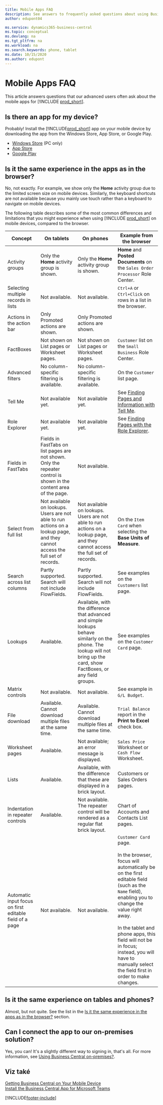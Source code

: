 ```yaml
---
title: Mobile Apps FAQ
description: See answers to frequently asked questions about using Business Central on your phone or tablet.
author: edupont04

ms.service: dynamics365-business-central
ms.topic: conceptual
ms.devlang: na
ms.tgt_pltfrm: na
ms.workload: na
ms.search.keywords: phone, tablet
ms.date: 10/15/2020
ms.author: edupont
---
```


# Mobile Apps FAQ

This article answers questions that our advanced users often ask about the mobile apps for [!INCLUDE [prod_short](includes/prod_short.md)].

## Is there an app for my device?

Probably! Install the [!INCLUDE[prod_short](includes/prod_short.md)] app on your mobile device by downloading the app from the Windows Store, App Store, or Google Play.

- [Windows Store](https://go.microsoft.com/fwlink/?LinkId=734848) (PC only)
- [App Store](https://go.microsoft.com/fwlink/?LinkId=734847)
- [Google Play](https://go.microsoft.com/fwlink/?LinkId=734849)

## Is it the same experience in the apps as in the browser?

No, not exactly. For example, we show only the **Home** activity group due to the limited screen size on mobile devices. Similarly, the keyboard shortcuts are not available because you mainly use touch rather than a keyboard to navigate on mobile devices.

The following table describes some of the most common differences and limitations that you might experience when using [!INCLUDE [prod_short](includes/prod_short.md)] on mobile devices, compared to the browser.

| Concept | On tablets | On phones | Example from the browser |
|--|--|--|--|
| Activity groups | Only the **Home** activity group is shown. | Only the **Home** activity group is shown. | **Home** and **Posted Documents** on the `Sales Order Processor` Role Center. |  |
| Selecting multiple records in lists | Not available. | Not available. | `Ctrl+A` or `Ctrl+Click` on rows in a list in the browser. |
| Actions in the action bar | Only Promoted actions are shown. | Only Promoted actions are shown. |  |
| FactBoxes | Not shown on List pages or Worksheet pages. | Not shown on List pages or Worksheet pages. | `Customer` list on the `Small Business` Role Center. |
| Advanced filters | No column-specific filtering is available. | No column-specific filtering is available. | On the `Customer` list page. |
| Tell Me | Not available yet. | Not available yet. | See [Finding Pages and Information with Tell Me](ui-search.md). |  |
| Role Explorer | Not available yet. | Not available yet. | See [Finding Pages with the Role Explorer](ui-role-explorer.md). |
| Fields in FastTabs | Fields in FastTabs on list pages are not shown. Only the repeater control is shown in the content area of the page. | Not available. |  |
| Select from full list | Not available on lookups. Users are not able to run actions on a lookup page, and they cannot access the full set of records. | Not available on lookups. Users are not able to run actions on a lookup page, and they cannot access the full set of records. | On the `Item Card` when selecting the **Base Units of Measure**. |
| Search across list columns | Partly supported. Search will not include FlowFields. | Partly supported. Search will not include FlowFields. | See examples on the `Customers` list page. |
| Lookups | Available. | Available, with the difference that advanced and simple lookups behave similarly on the phone. The lookup will not bring up the card, show FactBoxes, or any field groups. | See examples on the `Customer Card` page. |
| Matrix controls | Not available. | Not available. | See example in `G/L Budget`. |
| File download | Available. Cannot download multiple files at the same time. | Available. Cannot download multiple files at the same time. | `Trial Balance` report in the **Print to Excel** check box. |
| Worksheet pages | Available. | Not available; an error message is displayed. | `Sales Price` Worksheet or `Cash Flow` Worksheet. |
| Lists | Available. | Available, with the difference that these are displayed in a brick layout. | Customers or Sales Orders pages. |
| Indentation in repeater controls | Available. | Not available. The repeater control will be rendered as a regular flat brick layout. | Chart of Accounts and Contacts List pages. |
| Automatic input focus on first editable field of a page | Not available. | Not available. | `Customer Card` page.<BR /><BR />In the browser, focus will automatically be on the first editable field (such as the `Name` field), enabling you to change the value right away.<BR /><BR />In the tablet and phone apps, this field will not be in focus; instead, you will have to manually select the field first in order to make changes.|

## Is it the same experience on tables and phones?

Almost, but not quite. See the list in the [Is it the same experience in the apps as in the browser?](#is-it-the-same-experience-in-the-apps-as-in-the-browser) section.

## Can I connect the app to our on-premises solution?

Yes, you can! It's a slightly different way to signing in, that's all. For more information, see [Using Business Central on-premises?](install-mobile-app.md#using-business-central-on-premises).

## Viz také

[Getting Business Central on Your Mobile Device](install-mobile-app.md)  
[Install the Business Central App for Microsoft Teams](across-install-app-for-teams.md)


[!INCLUDE[footer-include](includes/footer-banner.md)]